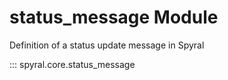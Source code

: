 # status_message Module

Definition of a status update message in Spyral

::: spyral.core.status_message